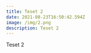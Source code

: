 ```yaml
---
title: Teset 2
date: 2021-08-23T16:50:42.594Z
image: /img/2.png
description: Teset 2
---
```

Teset 2